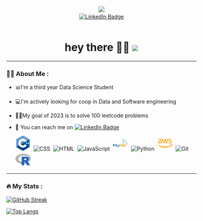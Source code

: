 <div id="header" align="center">
  <img src="https://user-images.githubusercontent.com/74038190/236119160-976a0405-caa7-470c-9356-16d43402ea0a.gif" width="100"/>
</div>


<div id="badges" align = center>
  
  <a href="www.linkedin.com/in/hazel-phyu-68a644267">
    <img src="https://img.shields.io/badge/LinkedIn-blue?style=for-the-badge&logo=linkedin&logoColor=white" alt="LinkedIn Badge"/>
  </a>
  </div>
  <div align = "center">
   <img src="https://komarev.com/ghpvc/?username=HazelZhaoo&style=flat-square&color=blue" alt=""/>
  </div>

  <h1 align = "center">
  hey there 👋🏻
  <img src="https://media.giphy.com/media/hvRJCLFzcasrR4ia7z/giphy.gif" width="30px"/>
  </h1>

 ---

### :woman_technologist: About Me :

- 📊I'm a third year Data Science Student
  
- 💻I'm actively looking for coop in Data and Software engineering
  
- 💪🏻My goal of 2023 is to solve 100 leetcode problems
  
- 📩 You can reach me on [![LinkedIn Badge](https://img.shields.io/badge/LinkedIn-blue?style=for-the-badge&logo=linkedin&logoColor=white)](www.linkedin.com/in/hazel-phyu-68a644267)

  <img src="https://github.com/devicons/devicon/blob/master/icons/cplusplus/cplusplus-original.svg" title="CPP" alt="CPP" width="40" height="40"/>&nbsp;
<img src="https://user-images.githubusercontent.com/74038190/238200428-67f477ed-6624-42da-99f0-1a7b1a16eecb.gif"  title="CSS3" alt="CSS" width="40" height="40"/>&nbsp;
<img src="https://user-images.githubusercontent.com/74038190/238200426-29fd6286-4e7b-4d6c-818f-c4765d5e39a9.gif" title="HTML5" alt="HTML" width="40" height="40"/>&nbsp;
<img src="https://user-images.githubusercontent.com/74038190/212257454-16e3712e-945a-4ca2-b238-408ad0bf87e6.gif" title="JavaScript" alt="JavaScript" width="40" height="40"/>&nbsp;
<img src="https://github.com/devicons/devicon/blob/master/icons/mysql/mysql-original-wordmark.svg" title="MySQL"  alt="MySQL" width="40" height="40"/>&nbsp;
<img src="https://user-images.githubusercontent.com/74038190/212257472-08e52665-c503-4bd9-aa20-f5a4dae769b5.gif" title="Python" alt="Python" width="40" height="40"/>&nbsp;
<img src="https://github.com/devicons/devicon/blob/master/icons/amazonwebservices/amazonwebservices-plain-wordmark.svg" title="AWS" alt="AWS" width="40" height="40"/>&nbsp;
<img src="https://user-images.githubusercontent.com/74038190/212281775-b468df30-4edc-4bf8-a4ee-f52e1aaddc86.gif" title="Git" alt="Git" width="40" height="40"/>&nbsp;
<img src="https://github.com/devicons/devicon/blob/master/icons/r/r-original.svg" title="R" alt="R" width="40" height="40"/>&nbsp;
</div>

---

### :fire: My Stats :

[![GitHub Streak](http://github-readme-streak-stats.herokuapp.com?user=HazelZhaoo&theme=dark&hide_border=true&hide_total_contributions=true)](https://git.io/streak-stats)

[![Top Langs](https://github-readme-stats.vercel.app/api/top-langs/?username=HazelZhaoo&layout=compact&theme=vision-friendly-dark)](https://github.com/anuraghazra/github-readme-stats)
